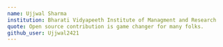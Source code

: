 ```yaml
---
name: Ujjwal Sharma 
institution: Bharati Vidyapeeth Institute of Managment and Research 
quote: Open source contribution is game changer for many folks.
github_user: Ujjwal2421
---
```

